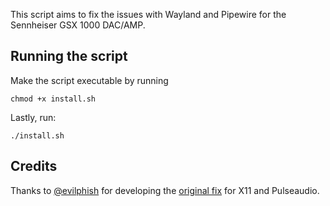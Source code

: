 This script aims to fix the issues with Wayland and Pipewire for the Sennheiser GSX 1000 DAC/AMP.

## Running the script
Make the script executable by running 
```
chmod +x install.sh
```
Lastly, run:
```
./install.sh
```
## Credits
Thanks to [@evilphish](https://github.com/evilphish) for developing the [original fix](https://github.com/evilphish/sennheiser-gsx-1000) for X11 and Pulseaudio.

